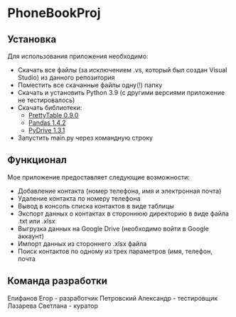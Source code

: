 # PhoneBookProj
## Установка
Для использования приложения необходимо:
+ Скачать все файлы (за исключением .vs, который был создан Visual Studio) из данного репозитория
+ Поместить все скачанные файлы  одну(!) папку
+ Скачать и установить Python 3.9 (с другими версиями приложение не тестировалось)
+ Скачать библиотеки:
    + [PrettyTable 0.9.0](https://ptable.readthedocs.io/en/latest/tutorial.html)
    + [Pandas 1.4.2](https://pandas.pydata.org)
    + [PyDrive 1.3.1](https://pypi.org/project/PyDrive/)
+ Запустить main.py через командную строку

## Функционал
Мое приложение предоставляет следующие возможности:
+ Добавление контакта (номер телефона, имя и электронная почта)
+ Удаление контакта по номеру телефона
+ Вывод в консоль списка контактов в виде таблицы
+ Экспорт данных о контактах в стороннюю директорию в виде файла .txt или .xlsx
+ Выгрузка данных на Google Drive (необходимо войти в Google аккаунт)
+ Импорт данных из стороннего .xlsx файла
+ Поиск контактов по одному из трех параметров (имя, телефон, почта

## Команда разработки
Епифанов Егор - разработчик
Петровский Александр - тестировщик
Лазарева Светлана - куратор
